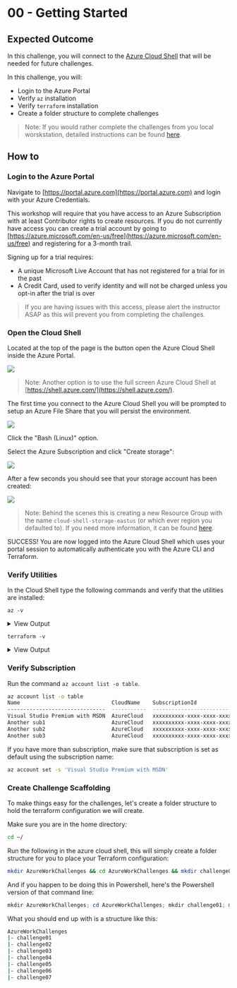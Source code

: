 # 00 - Getting Started

## Expected Outcome

In this challenge, you will connect to the [Azure Cloud Shell](https://azure.microsoft.com/en-us/features/cloud-shell/) that will be needed for future challenges.

In this challenge, you will:

- Login to the Azure Portal
- Verify `az` installation
- Verify `terraform` installation
- Create a folder structure to complete challenges

> Note: If you would rather complete the challenges from you local worskstation, detailed instructions can be found [here](local.md).
## How to

### Login to the Azure Portal

Navigate to [https://portal.azure.com](https://portal.azure.com) and login with your Azure Credentials.

This workshop will require that you have access to an Azure Subscription with at least Contributor rights to create resources. If you do not currently have access you can create a trial account by going to [https://azure.microsoft.com/en-us/free](https://azure.microsoft.com/en-us/free) and registering for a 3-month trail.

Signing up for a trial requires:

- A unique Microsoft Live Account that has not registered for a trial for in the past
- A Credit Card, used to verify identity and will not be charged unless you opt-in after the trial is over

> If you are having issues with this access, please alert the instructor ASAP as this will prevent you from completing the challenges.

### Open the Cloud Shell

Located at the top of the page is the button open the Azure Cloud Shell inside the Azure Portal.

![](../../img/2018-05-28-12-25-01.png)

> Note: Another option is to use the full screen Azure Cloud Shell at [https://shell.azure.com/](https://shell.azure.com/).

The first time you connect to the Azure Cloud Shell you will be prompted to setup an Azure File Share that you will persist the environment.

![](../../img/2018-05-28-12-27-31.png)

Click the "Bash (Linux)" option.

Select the Azure Subscription and click "Create storage":

![](../../img/2018-05-28-12-29-06.png)

After a few seconds you should see that your storage account has been created:

![](../../img/2018-05-28-12-30-33.png)

> Note: Behind the scenes this is creating a new Resource Group with the name `cloud-shell-storage-eastus` (or which ever region you defaulted to). If you need more information, it can be found [here](https://docs.microsoft.com/en-us/azure/cloud-shell/persisting-shell-storage).

SUCCESS!
You are now logged into the Azure Cloud Shell which uses your portal session to automatically authenticate you with the Azure CLI and Terraform.

### Verify Utilities

In the Cloud Shell type the following commands and verify that the utilities are installed:

`az -v`

<details><summary>View Output</summary>
<p>

```sh
$ az -v
azure-cli (2.0.33)

acr (2.0.25)
acs (2.0.33)
advisor (0.5.1)
ams (0.1.1)
appservice (0.1.33)
backup (1.1.1)
batch (3.2.2)
batchai (0.2.3)
billing (0.1.8)
cdn (0.0.14)
cloud (2.0.13)
cognitiveservices (0.1.13)
command-modules-nspkg (2.0.1)
configure (2.0.15)
consumption (0.3.1)
container (0.1.24)
core (2.0.33)
cosmosdb (0.1.21)
dla (0.1.0)
dls (0.0.21)
dms (0.0.1)
eventgrid (0.1.12)
eventhubs (0.1.3)
extension (0.0.14)
feedback (2.1.1)
find (0.2.9)
interactive (0.3.21)
iot (0.1.20)
keyvault (2.0.22)
lab (0.0.22)
maps (0.1.0)
monitor (0.1.7)
network (2.1.2)
nspkg (3.0.2)
profile (2.0.25)
rdbms (0.2.3)
redis (0.2.13)
reservations (0.1.2)
resource (2.0.29)
role (2.0.24)
servicebus (0.1.2)
servicefabric (0.0.12)
sql (2.0.26)
storage (2.0.33)
vm (2.0.32)

Python location '/opt/az/bin/python3'
Extensions directory '/home/tstraub/.azure/cliextensions'

Python (Linux) 3.6.1 (default, May 18 2018, 04:21:17)
[GCC 5.4.0 20160609]

Legal docs and information: aka.ms/AzureCliLegal
```
</p>
</details>

`terraform -v`

<details><summary>View Output</summary>
<p>

```sh
$ terraform -v
Terraform v0.11.7
```

</p>
</details>

### Verify Subscription

Run the command `az account list -o table`.

```sh
az account list -o table
Name                             CloudName    SubscriptionId                        State    IsDefault
-------------------------------  -----------  ------------------------------------  -------  -----------
Visual Studio Premium with MSDN  AzureCloud   xxxxxxxxxx-xxxx-xxxx-xxxx-xxxxxxxxxx  Enabled  True
Another sub1                     AzureCloud   xxxxxxxxxx-xxxx-xxxx-xxxx-xxxxxxxxxx  Enabled  False
Another sub2                     AzureCloud   xxxxxxxxxx-xxxx-xxxx-xxxx-xxxxxxxxxx  Enabled  False
Another sub3                     AzureCloud   xxxxxxxxxx-xxxx-xxxx-xxxx-xxxxxxxxxx  Enabled  False
```

If you have more than subscription, make sure that subscription is set as default using the subscription name:

```sh
az account set -s 'Visual Studio Premium with MSDN'
```

### Create Challenge Scaffolding

To make things easy for the challenges, let's create a folder structure to hold the terraform configuration we will create.

Make sure you are in the home directory:

```sh
cd ~/
```

Run the following in the azure cloud shell, this will simply create a folder structure for you to place your Terraform configuration:

```sh
mkdir AzureWorkChallenges && cd AzureWorkChallenges && mkdir challenge01 && mkdir challenge02 && mkdir challenge03 && mkdir challenge04 && mkdir challenge05 && mkdir challenge06 && mkdir challenge07
```

And if you happen to be doing this in Powershell, here's the Powershell version of that command line:
```powershell
mkdir AzureWorkChallenges; cd AzureWorkChallenges; mkdir challenge01; mkdir challenge02; mkdir challenge03; mkdir challenge04; mkdir challenge05; mkdir challenge06; mkdir challenge07
```

What you should end up with is a structure like this:

```sh
AzureWorkChallenges
|- challenge01
|- challenge02
|- challenge03
|- challenge04
|- challenge05
|- challenge06
|- challenge07
```
